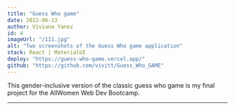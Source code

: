 ```yaml
---
title: "Guess Who game"
date: 2022-06-13
author: Viviana Yanez
id: 4
imageUrl: "/111.jpg"
alt: "Two screenshots of the Guess Who game application"
stack: React | MaterialUI
deploy: "https://guess-who-game.vercel.app/"
github: "https://github.com/vivitt/Guess_Who_GAME"
---
```


This gender-inclusive version of the classic guess who game is my final project for the AllWomen Web Dev Bootcamp.

---
